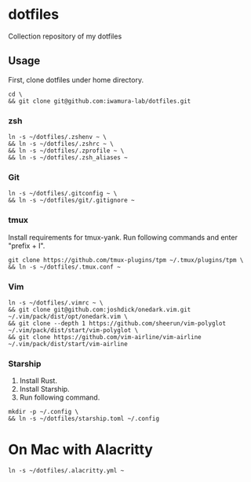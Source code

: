 # dotfiles

Collection repository of my dotfiles

## Usage

First, clone dotfiles under home directory.
```shell
cd \
&& git clone git@github.com:iwamura-lab/dotfiles.git
```

### zsh

```shell
ln -s ~/dotfiles/.zshenv ~ \
&& ln -s ~/dotfiles/.zshrc ~ \
&& ln -s ~/dotfiles/.zprofile ~ \
&& ln -s ~/dotfiles/.zsh_aliases ~
```

### Git

```shell
ln -s ~/dotfiles/.gitconfig ~ \
&& ln -s ~/dotfiles/git/.gitignore ~
```

### tmux

Install requirements for tmux-yank. Run following commands and enter "prefix + I".
```shell
git clone https://github.com/tmux-plugins/tpm ~/.tmux/plugins/tpm \
&& ln -s ~/dotfiles/.tmux.conf ~
```

### Vim

```shell
ln -s ~/dotfiles/.vimrc ~ \
&& git clone git@github.com:joshdick/onedark.vim.git ~/.vim/pack/dist/opt/onedark.vim \
&& git clone --depth 1 https://github.com/sheerun/vim-polyglot ~/.vim/pack/dist/start/vim-polyglot \
&& git clone https://github.com/vim-airline/vim-airline ~/.vim/pack/dist/start/vim-airline
```

### Starship

1. Install Rust.
2. Install Starship.
3. Run following command.
```shell
mkdir -p ~/.config \
&& ln -s ~/dotfiles/starship.toml ~/.config
```


# On Mac with Alacritty

```shell
ln -s ~/dotfiles/.alacritty.yml ~
```
